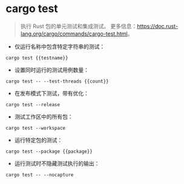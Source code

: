 # cargo test

> 执行 Rust 包的单元测试和集成测试。
> 更多信息：<https://doc.rust-lang.org/cargo/commands/cargo-test.html>。

- 仅运行名称中包含特定字符串的测试：

`cargo test {{testname}}`

- 设置同时运行的测试用例数量：

`cargo test -- --test-threads {{count}}`

- 在发布模式下测试，带有优化：

`cargo test --release`

- 测试工作区中的所有包：

`cargo test --workspace`

- 运行特定包的测试：

`cargo test --package {{package}}`

- 运行测试时不隐藏测试执行的输出：

`cargo test -- --nocapture`